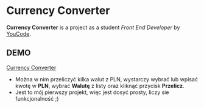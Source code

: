 # Currency Converter


**Currency Converter** is a project as a student *Front End Developer* by [YouCode](https://youcode.pl/frontend-developer/).

## DEMO
[Currency Converter](https://sebastiannadialkowski.github.io/Currency-Converter/)

- Można w nim przeliczyć kilka walut z PLN, wystarczy wybrać lub wpisać kwotę w **PLN**, wybrać **Walutę** z listy oraz kliknąć przycisk **Przelicz**.
- Jest to mój pierwszy projekt, więc jest dosyć prosty, liczy sie funkcjonalność ;)

